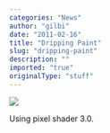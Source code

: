 ```yaml
---
categories: "News"
author: "gilbi"
date: "2011-02-16"
title: "Dripping Paint"
slug: "dripping-paint"
description: ""
imported: "true"
originalType: "stuff"
---
```



![](gDrip-screenshot.jpg)


Using pixel shader 3.0.